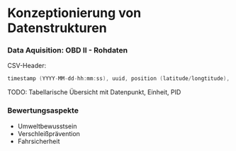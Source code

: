 # Konzeptionierung von Datenstrukturen

### Data Aquisition: OBD II - Rohdaten

CSV-Header:
```cpp
timestamp (YYYY-MM-dd-hh:mm:ss), uuid, position (latitude/longtitude), travelled_distance (meters), absolute_throttle_position (%), steering_wheel_angle (degrees), steering_wheel_speed (rad/sec),  coolant_temperature (°C), brake_switch (true/false), vehigle_speed (km/h), engine_load (Nm), engine_rpm (rpm), real_time_fuel_consumption (mmc/sec), current_gear (0-6)
```

TODO: Tabellarische Übersicht mit Datenpunkt, Einheit, PID

### Bewertungsaspekte
- Umweltbewusstsein
- Verschleißprävention
- Fahrsicherheit